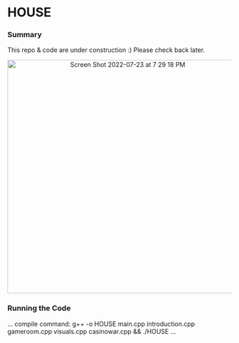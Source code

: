 # HOUSE

### Summary
This repo & code are under construction :) 
Please check back later.
<p align="center">
<img width="525" alt="Screen Shot 2022-07-23 at 7 29 18 PM" src="https://user-images.githubusercontent.com/45999845/180627305-08a9990b-be18-45d2-9e47-74101d589714.png">
</p>

### Running the Code
...
compile command:
g++ -o HOUSE main.cpp introduction.cpp gameroom.cpp visuals.cpp casinowar.cpp && ./HOUSE
...
